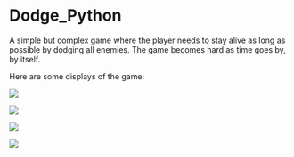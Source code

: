 # Dodge_Python
A simple but complex game where the player needs to stay alive as long as possible by dodging all enemies. The game becomes hard as time goes by, by itself.

Here are some displays of the game:

![](display.png)

![](display2.png)

![](display3.png)

![](display1.png)
